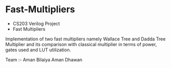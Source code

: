 # Fast-Multipliers
 - CS203 Verilog Project
 - Fast Multipliers

Implementation of two fast multipliers namely Wallace Tree and Dadda Tree Multiplier and
its comparison with classical multiplier in terms of power, gates used and LUT utilization.

Team :-
Aman Bilaiya
Aman Dhawan
